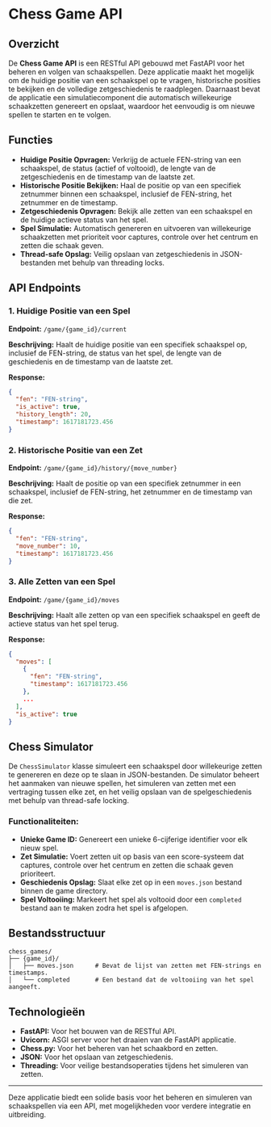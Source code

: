# Chess Game API

## Overzicht

De **Chess Game API** is een RESTful API gebouwd met FastAPI voor het beheren en volgen van schaakspellen. Deze applicatie maakt het mogelijk om de huidige positie van een schaakspel op te vragen, historische posities te bekijken en de volledige zetgeschiedenis te raadplegen. Daarnaast bevat de applicatie een simulatiecomponent die automatisch willekeurige schaakzetten genereert en opslaat, waardoor het eenvoudig is om nieuwe spellen te starten en te volgen.

## Functies

- **Huidige Positie Opvragen:** Verkrijg de actuele FEN-string van een schaakspel, de status (actief of voltooid), de lengte van de zetgeschiedenis en de timestamp van de laatste zet.
- **Historische Positie Bekijken:** Haal de positie op van een specifiek zetnummer binnen een schaakspel, inclusief de FEN-string, het zetnummer en de timestamp.
- **Zetgeschiedenis Opvragen:** Bekijk alle zetten van een schaakspel en de huidige actieve status van het spel.
- **Spel Simulatie:** Automatisch genereren en uitvoeren van willekeurige schaakzetten met prioriteit voor captures, controle over het centrum en zetten die schaak geven.
- **Thread-safe Opslag:** Veilig opslaan van zetgeschiedenis in JSON-bestanden met behulp van threading locks.

## API Endpoints

### 1. Huidige Positie van een Spel
**Endpoint:** `/game/{game_id}/current`

**Beschrijving:** Haalt de huidige positie van een specifiek schaakspel op, inclusief de FEN-string, de status van het spel, de lengte van de geschiedenis en de timestamp van de laatste zet.

**Response:**
```json
{
  "fen": "FEN-string",
  "is_active": true,
  "history_length": 20,
  "timestamp": 1617181723.456
}
```

### 2. Historische Positie van een Zet
**Endpoint:** `/game/{game_id}/history/{move_number}`

**Beschrijving:** Haalt de positie op van een specifiek zetnummer in een schaakspel, inclusief de FEN-string, het zetnummer en de timestamp van die zet.

**Response:**
```json
{
  "fen": "FEN-string",
  "move_number": 10,
  "timestamp": 1617181723.456
}
```

### 3. Alle Zetten van een Spel
**Endpoint:** `/game/{game_id}/moves`

**Beschrijving:** Haalt alle zetten op van een specifiek schaakspel en geeft de actieve status van het spel terug.

**Response:**
```json
{
  "moves": [
    {
      "fen": "FEN-string",
      "timestamp": 1617181723.456
    },
    ...
  ],
  "is_active": true
}
```

## Chess Simulator

De `ChessSimulator` klasse simuleert een schaakspel door willekeurige zetten te genereren en deze op te slaan in JSON-bestanden. De simulator beheert het aanmaken van nieuwe spellen, het simuleren van zetten met een vertraging tussen elke zet, en het veilig opslaan van de spelgeschiedenis met behulp van thread-safe locking.

### Functionaliteiten:
- **Unieke Game ID:** Genereert een unieke 6-cijferige identifier voor elk nieuw spel.
- **Zet Simulatie:** Voert zetten uit op basis van een score-systeem dat captures, controle over het centrum en zetten die schaak geven prioriteert.
- **Geschiedenis Opslag:** Slaat elke zet op in een `moves.json` bestand binnen de game directory.
- **Spel Voltooiing:** Markeert het spel als voltooid door een `completed` bestand aan te maken zodra het spel is afgelopen.

## Bestandsstructuur

```
chess_games/
├── {game_id}/
│   ├── moves.json      # Bevat de lijst van zetten met FEN-strings en timestamps.
│   └── completed       # Een bestand dat de voltooiing van het spel aangeeft.
```

## Technologieën

- **FastAPI:** Voor het bouwen van de RESTful API.
- **Uvicorn:** ASGI server voor het draaien van de FastAPI applicatie.
- **Chess.py:** Voor het beheren van het schaakbord en zetten.
- **JSON:** Voor het opslaan van zetgeschiedenis.
- **Threading:** Voor veilige bestandsoperaties tijdens het simuleren van zetten.

---

Deze applicatie biedt een solide basis voor het beheren en simuleren van schaakspellen via een API, met mogelijkheden voor verdere integratie en uitbreiding.
